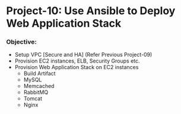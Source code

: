 # Project-10: Use Ansible to Deploy Web Application Stack

### Objective:

- Setup VPC [Secure and HA] (Refer Previous Project-09)
- Provision EC2 instances, ELB, Security Groups etc.
- Provision Web Application Stack on EC2 instances
  - Build Artifact
  - MySQL
  - Memcached
  - RabbitMQ
  - Tomcat
  - Nginx 
  
